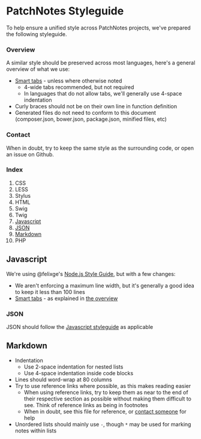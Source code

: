 PatchNotes Styleguide
=====================
To help ensure a unified style across PatchNotes projects, we've prepared the
following styleguide.

### Overview
A similar style should be preserved across most languages, here's a general
overview of what we use:

- [Smart tabs][] - unless where otherwise noted
  * 4-wide tabs recommended, but not required
  * In languages that do not allow tabs, we'll generally use 4-space indentation
- Curly braces should not be on their own line in function definition
- Generated files do not need to conform to this document (composer.json,
  bower.json, package.json, minified files, etc)

[Smart tabs]: http://vim.wikia.com/wiki/Indent_with_tabs,_align_with_spaces#Smart_tabs
[Grunt]: http://gruntjs.com/

### Contact
When in doubt, try to keep the same style as the surrounding code, or open
an issue on Github.

### Index
1. CSS
  1. LESS
  2. Stylus
2. HTML
  1. Swig
  2. Twig
3. [Javascript](#javascript)
  1. [JSON](#json)
4. [Markdown](#markdown)
5. PHP

## Javascript
We're using @felixge's [Node.js Style Guide](http://nodeguide.com/style.html),
but with a few changes:

- We aren't enforcing a maximum line width, but it's generally a good idea to
  keep it less than 100 lines
- [Smart tabs][] - as explained in [the overview](#overview)

### JSON
JSON should follow the [Javascript styleguide](#javascript) as applicable

## Markdown
- Indentation
  - Use 2-space indentation for nested lists
  - Use 4-space indentation inside code blocks
- Lines should word-wrap at 80 columns
- Try to use reference links where possible, as this makes reading easier
  * When using reference links, try to keep them as near to the end of their
    respective section as possible without making them difficult to see. Think
    of reference links as being in footnotes
  * When in doubt, see this file for reference, or [contact someone](#contact)
    for help
- Unordered lists should mainly use `-`, though `*` may be used for marking
  notes within lists

